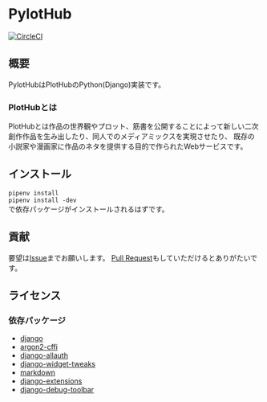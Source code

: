 # PylotHub

[![CircleCI](https://circleci.com/gh/eniehack/PylotHub/tree/master.svg?style=svg)](https://circleci.com/gh/eniehack/PylotHub/tree/master)

## 概要

PylotHubはPlotHubのPython(Django)実装です。

### PlotHubとは

PlotHubとは作品の世界観やプロット、筋書を公開することによって新しい二次創作作品を生み出したり、同人でのメディアミックスを実現させたり、
既存の小説家や漫画家に作品のネタを提供する目的で作られたWebサービスです。

## インストール
`pipenv install`    
`pipenv install -dev`  
で依存パッケージがインストールされるはずです。

## 貢献
要望は[Issue](https://github.com/eniehack/PylotHub/issues)までお願いします。
[Pull Request](https://github.com/eniehack/PylotHub/pull)もしていただけるとありがたいです。

## ライセンス
### 依存パッケージ

* [django](https://github.com/django/django/blob/master/LICENSE)
* [argon2-cffi](https://github.com/hynek/argon2_cffi/blob/master/LICENSE)
* [django-allauth](https://github.com/pennersr/django-allauth/blob/master/LICENSE)
* [django-widget-tweaks](https://github.com/jazzband/django-widget-tweaks/blob/master/LICENSE)
* [markdown](https://pythonhosted.org/pytz/#license)
* [django-extensions](https://github.com/django-extensions/django-extensions/blob/master/LICENSE)
* [django-debug-toolbar](https://github.com/jazzband/django-debug-toolbar/blob/master/LICENSE)
